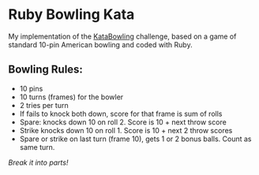 # Ruby Bowling Kata

My implementation of the [KataBowling](http://codingdojo.org/cgi-bin/wiki.pl?KataBowling) challenge, based on a game of standard 10-pin American bowling and coded with Ruby.

## Bowling Rules:

* 10 pins
* 10 turns (frames) for the bowler
* 2 tries per turn
* If fails to knock both down, score for that frame is sum of rolls
* Spare: knocks down 10 on roll 2. Score is 10 + next throw score
* Strike knocks down 10 on roll 1. Score is 10 + next 2 throw scores
* Spare or strike on last turn (frame 10), gets 1 or 2 bonus balls. Count as same turn.

*Break it into parts!*